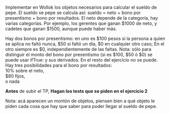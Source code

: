 Implementar en Wollok los objetos necesarios para calcular el sueldo de pepe.
El sueldo se pepe se calcula así: sueldo = neto + bono por presentismo + bono por resultados.
El neto depende de la categoría, hay varias categorías. Por ejemplo, los gerentes que ganan $1000 de neto, y cadetes que ganan $1500, aunque puede haber más.

Hay dos bonos por presentismo:
en uno es $100 pesos si la persona a quien se aplica no faltó nunca, $50 si faltó un día, $0 en cualquier otro caso;
En el otro siempre es $0, independientemente de las faltas.
Nota: sólo para distinguir el monto del bono por presentismo (si es $100, $50 ó $0) se puede usar ifTrue: y sus derivados. En el resto del ejercicio no se puede.
Hay tres posibilidades para el bono por resultados:  
10% sobre el neto,  
$80 fijos,  
o nada

**Antes** de subir el TP, **Hagan los tests que se piden en el ejercicio 2**

Nota: acá aparecen un montón de objetos, piensen bien a qué objeto le piden cada cosa que hay que saber para poder llegar al sueldo de pepe.